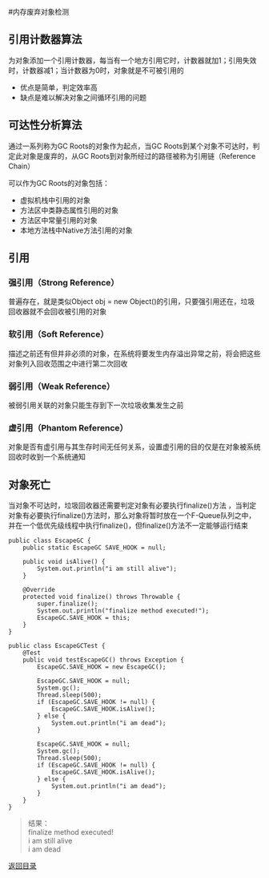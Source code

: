 #内存废弃对象检测

## 引用计数器算法
为对象添加一个引用计数器，每当有一个地方引用它时，计数器就加1；引用失效时，计数器减1；当计数器为0时，对象就是不可被引用的
* 优点是简单，判定效率高
* 缺点是难以解决对象之间循环引用的问题



## 可达性分析算法
通过一系列称为GC Roots的对象作为起点，当GC Roots到某个对象不可达时，判定此对象是废弃的，从GC Roots到对象所经过的路径被称为引用链（Reference Chain）

可以作为GC Roots的对象包括：
* 虚拟机栈中引用的对象
* 方法区中类静态属性引用的对象
* 方法区中常量引用的对象
* 本地方法栈中Native方法引用的对象

## 引用
### 强引用（Strong Reference）
普遍存在，就是类似Object obj = new Object()的引用，只要强引用还在，垃圾回收器就不会回收被引用的对象

### 软引用（Soft Reference）
描述之前还有但并非必须的对象，在系统将要发生内存溢出异常之前，将会把这些对象列入回收范围之中进行第二次回收

### 弱引用（Weak Reference）
被弱引用关联的对象只能生存到下一次垃圾收集发生之前

### 虚引用（Phantom Reference）
对象是否有虚引用与其生存时间无任何关系，设置虚引用的目的仅是在对象被系统回收时收到一个系统通知

## 对象死亡
当对象不可达时，垃圾回收器还需要判定对象有必要执行finalize()方法 ，当判定对象有必要执行finalize()方法时，那么对象将暂时放在一个F-Queue队列之中，并在一个低优先级线程中执行finalize()，但finalize()方法不一定能够运行结束

```
public class EscapeGC {
    public static EscapeGC SAVE_HOOK = null;

    public void isAlive() {
        System.out.println("i am still alive");
    }

    @Override
    protected void finalize() throws Throwable {
        super.finalize();
        System.out.println("finalize method executed!");
        EscapeGC.SAVE_HOOK = this;
    }
}

public class EscapeGCTest {
    @Test
    public void testEscapeGC() throws Exception {
        EscapeGC.SAVE_HOOK = new EscapeGC();

        EscapeGC.SAVE_HOOK = null;
        System.gc();
        Thread.sleep(500);
        if (EscapeGC.SAVE_HOOK != null) {
            EscapeGC.SAVE_HOOK.isAlive();
        } else {
            System.out.println("i am dead");
        }

        EscapeGC.SAVE_HOOK = null;
        System.gc();
        Thread.sleep(500);
        if (EscapeGC.SAVE_HOOK != null) {
            EscapeGC.SAVE_HOOK.isAlive();
        } else {
            System.out.println("i am dead");
        }
    }
}
```

> 结果：  
finalize method executed!  
i am still alive  
i am dead  

[返回目录](../CONTENTS.md)